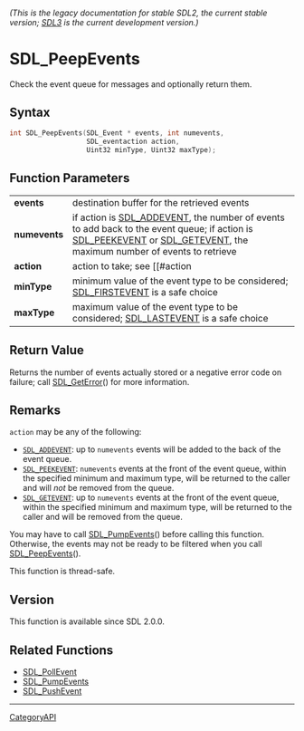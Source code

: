 ###### (This is the legacy documentation for stable SDL2, the current stable version; [SDL3](https://wiki.libsdl.org/SDL3/) is the current development version.)
# SDL_PeepEvents

Check the event queue for messages and optionally return them.

## Syntax

```c
int SDL_PeepEvents(SDL_Event * events, int numevents,
                   SDL_eventaction action,
                   Uint32 minType, Uint32 maxType);

```

## Function Parameters

|                   |                                                                                                                                                                                                                       |
| ----------------- | --------------------------------------------------------------------------------------------------------------------------------------------------------------------------------------------------------------------- |
| **events**        | destination buffer for the retrieved events                                                                                                                                                                           |
| **numevents**     | if action is [SDL_ADDEVENT](SDL_ADDEVENT.md), the number of events to add back to the event queue; if action is [SDL_PEEKEVENT](SDL_PEEKEVENT.md) or [SDL_GETEVENT](SDL_GETEVENT.md), the maximum number of events to retrieve |
| **action**        | action to take; see [[#action|Remarks]] for details                                                                                                                                                                   |
| **minType**       | minimum value of the event type to be considered; [SDL_FIRSTEVENT](SDL_FIRSTEVENT.md) is a safe choice                                                                                                                   |
| **maxType**       | maximum value of the event type to be considered; [SDL_LASTEVENT](SDL_LASTEVENT.md) is a safe choice                                                                                                                     |

## Return Value

Returns the number of events actually stored or a negative error code on
failure; call [SDL_GetError](SDL_GetError.md)() for more information.

## Remarks

`action` may be any of the following:

- [`SDL_ADDEVENT`](SDL_ADDEVENT): up to `numevents` events will be added to
  the back of the event queue.
- [`SDL_PEEKEVENT`](SDL_PEEKEVENT): `numevents` events at the front of the
  event queue, within the specified minimum and maximum type, will be
  returned to the caller and will _not_ be removed from the queue.
- [`SDL_GETEVENT`](SDL_GETEVENT): up to `numevents` events at the front of
  the event queue, within the specified minimum and maximum type, will be
  returned to the caller and will be removed from the queue.

You may have to call [SDL_PumpEvents](SDL_PumpEvents.md)() before calling this
function. Otherwise, the events may not be ready to be filtered when you
call [SDL_PeepEvents](SDL_PeepEvents.md)().

This function is thread-safe.

## Version

This function is available since SDL 2.0.0.

## Related Functions

* [SDL_PollEvent](SDL_PollEvent.md)
* [SDL_PumpEvents](SDL_PumpEvents.md)
* [SDL_PushEvent](SDL_PushEvent.md)

----
[CategoryAPI](CategoryAPI.md)
